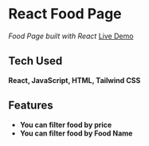 # React Food Page


*Food Page built with React* [Live Demo](https://justeats.netlify.app/)


## Tech Used

**React, JavaScript, HTML, Tailwind CSS**

## Features

- **You can filter food by price**
- **You can filter food by Food Name**

